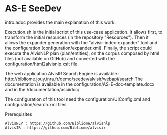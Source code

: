 # AS-E SeeDev
intro.adoc provides the main explanation of this work.

Execution.sh is the initial script of this use-case application. It allows first, to transform the initial resources (in the repository "Resources"). Then it allows the expander generation with the "alvisir-index-expander" tool and the configuration (configuration/expander.xml). Finally, the script could execute the AlvisNLP plan (plan/entities), on the corpus composed by html files (not available on GitHub) and converted with the configuration/html2alvisnlp.xslt file. 

The web application AlvisIR Search Engine is available : http://bibliome.jouy.inra.fr/demo/seedev/alvisir/webapi/search 
The documentation is available in the configuration/AS-E-doc-template.docx and in the /documentation/asciidoc/

The configuration of this tool need the configuration/UIConfig.xml and configuration/search.xml files 

Prerequisites

    AlvisNLP : https://github.com/Bibliome/alvisnlp
    AlvisIR : https://github.com/Bibliome/alvisir 
